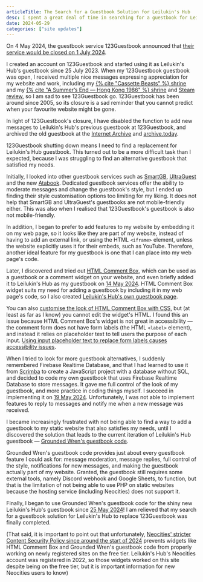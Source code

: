 ```yaml
---
articleTitle: The Search for a Guestbook Solution for Leilukin's Hub
desc: I spent a great deal of time in searching for a guestbook for Leilukin's hub.
date: 2024-05-29
categories: ["site updates"]
---
```


On 4 May 2024, the guestbook service 123Guestbook announced that [their service would be closed on 1 July 2024](https://web.archive.org/web/20240504201300/https://www.123guestbook.com/news.php?id=closure).

I created an account on 123Guestbook and started using it as Leilukin's Hub's guestbook since 25 July 2023. When my 123Guestbook guestbook was open, I received multiple nice messages expressing appreciation for my website and work, including my [{% cite "Cassette Beasts" %} shrine](/shrines/cassettebeasts) and my [{% cite "A Summer’s End — Hong Kong 1986" %} shrine](/shrines/asummersend) and [Steam review](../2023-10-30-support-for-my-steam-review-of-a-summers-end), so I am sad to see 123Guestbook go. 123Guestbook has been around since 2005, so its closure is a sad reminder that you cannot predict when your favourite website might be gone.

In light of 123Guestbook's closure, I have disabled the function to add new messages to Leilukin's Hub's previous guestbook at 123Guestbook, and archived the old guestbook at the [Internet Archive](https://web.archive.org/web/20240528231121/https%3A%2F%2Fleilukin.123guestbook.com%2F) and [archive.today](https://archive.ph/9mtpl).

123Guestbook shutting down means I need to find a replacement for Leilukin's Hub guestbook. This turned out to be a more difficult task than I expected, because I was struggling to find an alternative guestbook that satisfied my needs.

Initially, I looked into other guestbook services such as [SmartGB](https://www.smartgb.com/), [UltraGuest](https://www.ultraguest.com/) and the new [Atabook](https://atabook.org/). Dedicated guestbook services offer the ability to moderate messages and change the guestbook's style, but I ended up finding their style customisation options too limiting for my liking. It does not help that SmartGB and UltraGuest's guestbooks are not mobile-friendly either. This was also when I realised that 123Guestbook's guestbook is also not mobile-friendly.

In addition, I began to prefer to add features to my website by embedding it on my web page, so it looks like they are part of my website, instead of having to add an external link, or using the HTML `<iframe>` element, unless the website explicitly uses it for their embeds, such as YouTube. Therefore, another ideal feature for my guestbook is one that I can place into my web page's code.

Later, I discovered and tried out [HTML Comment Box](https://www.htmlcommentbox.com/), which can be used as a guestbook or a comment widget on your website, and even briefly added it to Leilukin's Hub as my guestbook on [14 May 2024](/changelogs/2024/#2024-05-14). HTML Comment Box widget suits my need for adding a guestbook by including it in my web page's code, so I also created [Leilukin's Hub's own guestbook page](/guestbook).

You can also [customise the look of HTML Comment Box with CSS](https://www.htmlcommentbox.com/css-guide.html), but (at least as far as I know) you cannot edit the widget's HTML. I found this an issue because HTML Comment Box's widget is not great in accessibility — the comment form does not have form labels (the HTML `<label>` element), and instead it relies on placeholder text to tell users the purpose of each input. [Using input placeholder text to replace form labels causes accessibility issues](https://www.boia.org/blog/is-placeholder-text-essential-for-form-accessibility).

When I tried to look for more guestbook alternatives, I suddenly remembered Firebase Realtime Database, and that I had learned to use it from [Scrimba](https://v2.scrimba.com/build-a-mobile-app-with-firebase-c0g) to create a JavaScript project with a database without SQL, and decided to code my own guestbook that uses Firebase Realtime Database to store messages. It gave me full control of the look of my guestbook, and more practice in coding things myself. I succeed in implementing it on [19 May 2024](/changelogs/2024/#2024-05-19). Unfortunately, I was not able to implement features to reply to messages and notify me when a new message was received.

I became increasingly frustrated with not being able to find a way to add a guestbook to my static website that also satisfies my needs, until I discovered the solution that leads to the current iteration of Leilukin's Hub guestbook — [Grounded Wren's guestbook code](https://groundedwren.neocities.org/pages/demo_controls/guestbookDemo).

Grounded Wren's guestbook code provides just about every guestbook feature I could ask for: message moderation, message replies, full control of the style, notifications for new messages, and making the guestbook actually part of my website. Granted, the guestbook still requires some external tools, namely Discord webhook and Google Sheets, to function, but that is the limitation of not being able to use PHP on static websites because the hosting service (including Neocities) does not support it.

Finally, I began to use Grounded Wren's guestbook code for the shiny new Leilukin's Hub's guestbook since [25 May 2024](/changelogs/2024/#2024-05-25)! I am relieved that my search for a guestbook solution for Leilukin's Hub to replace 123Guestbook was finally completed.

(That said, it is important to point out that unfortunately, [Neocities' stricter Content Security Policy since around the start of 2024](https://dabric.xyz/post/neocities-csp/) prevents widgets like HTML Comment Box and Grounded Wren's guestbook code from properly working on newly registered sites on the free tier. Leilukin's Hub's Neocities account was registered in 2022, so those widgets worked on this site despite being on the free tier, but it is important information for new Neocities users to know)
